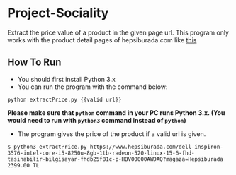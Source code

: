 # Project-Sociality

Extract the price value of a product in the given page url. This program only works with the product detail pages of hepsiburada.com like [this](https://www.hepsiburada.com/asus-x542ur-gq030-intel-core-i7-7500u-8gb-1tb-gt930mx-freedos-15-6-tasinabilir-bilgisayar-p-HBV000008OBG5)

## How To Run

* You should first install Python 3.x
* You can run the program with the command below:

```
python extractPrice.py {{valid url}}
```
**Please make sure that `python` command in your PC runs Python 3.x. (You would need to run with `python3` command instead of `python`)**

* The program gives the price of the product if a valid url is given.
```
$ python3 extractPrice.py https://www.hepsiburada.com/dell-inspiron-3576-intel-core-i5-8250u-8gb-1tb-radeon-520-linux-15-6-fhd-tasinabilir-bilgisayar-fhdb25f81c-p-HBV00000AWDAQ?magaza=Hepsiburada
2399.00 TL
```
